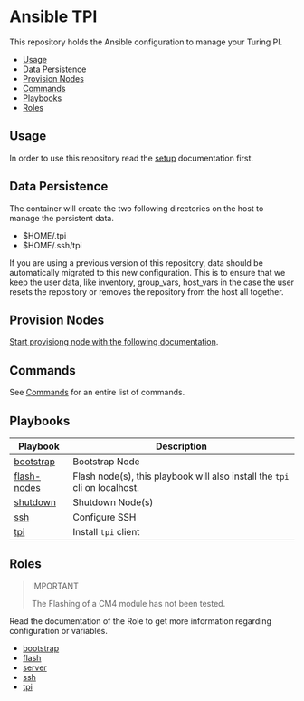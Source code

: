 # Ansible TPI

This repository holds the Ansible configuration to manage your Turing PI.

- [Usage](#usage)
- [Data Persistence](#data-persistence)
- [Provision Nodes](#provision-nodes)
- [Commands](#commands)
- [Playbooks](#playbooks)
- [Roles](#roles)

## Usage

In order to use this repository read the [setup](./docs/SETUP.md) documentation first.

## Data Persistence

The container will create the two following directories on the host to manage the persistent data.

- $HOME/.tpi
- $HOME/.ssh/tpi

If you are using a previous version of this repository, data should be automatically migrated to this new configuration.
This is to ensure that we keep the user data, like inventory, group_vars, host_vars in the case the user resets the repository
or removes the repository from the host all together.

## Provision Nodes

[Start provisiong node with the following documentation](./docs/PROVISION.md).

## Commands

See [Commands](./docs/COMMANDS.md) for an entire list of commands.

## Playbooks

| Playbook                                   | Description                                                                |
| ------------------------------------------ | -------------------------------------------------------------------------- |
| [bootstrap](./playbooks/bootstrap.yml)     | Bootstrap Node                                                             |
| [flash-nodes](./playbooks/flash-nodes.yml) | Flash node(s), this playbook will also install the `tpi` cli on localhost. |
| [shutdown](./playbooks/shutdown.yml)       | Shutdown Node(s)                                                           |
| [ssh](./playbooks/ssh.yml)                 | Configure SSH                                                              |
| [tpi](./playbooks/tpi.yml)                 | Install `tpi` client                                                       |

## Roles

> IMPORTANT
>
> The Flashing of a CM4 module has not been tested.

Read the documentation of the Role to get more information regarding configuration or variables.

- [bootstrap](./roles/bootstrap/README.md)
- [flash](./roles/flash/README.md)
- [server](./roles/server/README.md)
- [ssh](./roles/ssh/README.md)
- [tpi](./roles/tpi/README.md)
